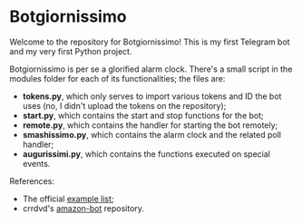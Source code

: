 # Botgiornissimo
Welcome to the repository for Botgiornissimo! This is my first Telegram bot and my very first Python project.

Botgiornissimo is per se a glorified alarm clock. There's a small script in the modules folder for each of its functionalities; the files are:
* **tokens.py**, which only serves to import various tokens and ID the bot uses (no, I didn't upload the tokens on the repository);
* **start.py**, which contains the start and stop functions for the bot;
* **remote.py**, which contains the handler for starting the bot remotely;
* **smashissimo.py**, which contains the alarm clock and the related poll handler;
* **augurissimi.py**, which contains the functions executed on special events.

References:
* The official [example list](https://github.com/python-telegram-bot/python-telegram-bot/wiki/Examples);
* crrdvd's [amazon-bot](https://github.com/crrdvd/amazon-bot) repository.

